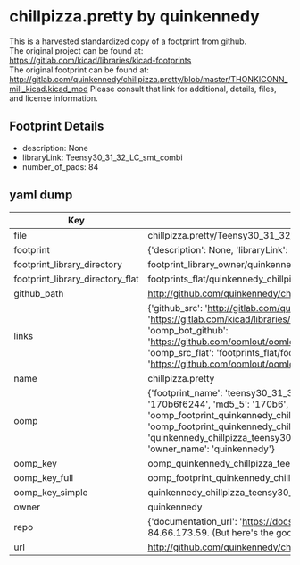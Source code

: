 # chillpizza.pretty by quinkennedy  
This is a harvested standardized copy of a footprint from github.  
The original project can be found at:  
https://gitlab.com/kicad/libraries/kicad-footprints  
The original footprint can be found at:
http://gitlab.com/quinkennedy/chillpizza.pretty/blob/master/THONKICONN_mill_kicad.kicad_mod
Please consult that link for additional, details, files, and license information.  
## Footprint Details
* description: None  
* libraryLink: Teensy30_31_32_LC_smt_combi  
* number_of_pads: 84  
## yaml dump  
| Key | Value |  
| --- | --- |  
| file | chillpizza.pretty/Teensy30_31_32_LC_smt_combi.kicad_mod |  
| footprint | {'description': None, 'libraryLink': 'Teensy30_31_32_LC_smt_combi', 'number_of_pads': 84} |  
| footprint_library_directory | footprint_library_owner/quinkennedy_chillpizza.pretty |  
| footprint_library_directory_flat | footprints_flat/quinkennedy_chillpizza_teensy30_31_32_lc_smt_combi/working |  
| github_path | http://github.com/quinkennedy/chillpizza.pretty/blob/master/Teensy30_31_32_LC_smt_combi.kicad_mod |  
| links | {'github_src': 'http://gitlab.com/quinkennedy/chillpizza.pretty/blob/master/THONKICONN_mill_kicad.kicad_mod', 'github_src_repo': 'https://gitlab.com/kicad/libraries/kicad-footprints', 'oomp_bot': 'footprints/quinkennedy_chillpizza_teensy30_31_32_lc_smt_combi/working', 'oomp_bot_github': 'https://github.com/oomlout/oomlout_oomp_footprint_bot/tree/main/footprints/quinkennedy_chillpizza_teensy30_31_32_lc_smt_combi/working', 'oomp_src_flat': 'footprints_flat/footprints_flat/quinkennedy_chillpizza_teensy30_31_32_lc_smt_combi/working', 'oomp_src_flat_github': 'https://github.com/oomlout/oomlout_oomp_footprint_src/tree/main/footprints_flat/quinkennedy_chillpizza_teensy30_31_32_lc_smt_combi/working'} |  
| name | chillpizza.pretty |  
| oomp | {'footprint_name': 'teensy30_31_32_lc_smt_combi', 'library_name': 'chillpizza', 'md5': '170b6f6244b1bd4b6f63f8ec10e820d1', 'md5_10': '170b6f6244', 'md5_5': '170b6', 'md5_6': '170b6f', 'oomp_key': 'oomp_quinkennedy_chillpizza_teensy30_31_32_lc_smt_combi', 'oomp_key_extra': 'oomp_footprint_quinkennedy_chillpizza_teensy30_31_32_lc_smt_combi', 'oomp_key_full': 'oomp_footprint_quinkennedy_chillpizza_teensy30_31_32_lc_smt_combi_170b6f', 'oomp_key_simple': 'quinkennedy_chillpizza_teensy30_31_32_lc_smt_combi', 'original_filename': 'chillpizza.pretty/Teensy30_31_32_LC_smt_combi.kicad_mod', 'owner_name': 'quinkennedy'} |  
| oomp_key | oomp_quinkennedy_chillpizza_teensy30_31_32_lc_smt_combi |  
| oomp_key_full | oomp_footprint_quinkennedy_chillpizza_teensy30_31_32_lc_smt_combi |  
| oomp_key_simple | quinkennedy_chillpizza_teensy30_31_32_lc_smt_combi |  
| owner | quinkennedy |  
| repo | {'documentation_url': 'https://docs.github.com/rest/overview/resources-in-the-rest-api#rate-limiting', 'message': "API rate limit exceeded for 84.66.173.59. (But here's the good news: Authenticated requests get a higher rate limit. Check out the documentation for more details.)"} |  
| url | http://github.com/quinkennedy/chillpizza.pretty |  

